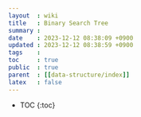 ```yaml
---
layout  : wiki
title   : Binary Search Tree
summary : 
date    : 2023-12-12 08:38:09 +0900
updated : 2023-12-12 08:38:59 +0900
tags    : 
toc     : true
public  : true
parent  : [[data-structure/index]]
latex   : false
---
```

* TOC
{:toc}

